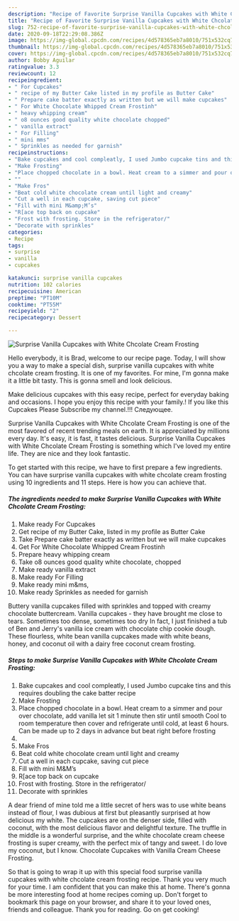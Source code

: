 ```yaml
---
description: "Recipe of Favorite Surprise Vanilla Cupcakes with White Chcolate Cream Frosting"
title: "Recipe of Favorite Surprise Vanilla Cupcakes with White Chcolate Cream Frosting"
slug: 752-recipe-of-favorite-surprise-vanilla-cupcakes-with-white-chcolate-cream-frosting
date: 2020-09-18T22:29:08.386Z
image: https://img-global.cpcdn.com/recipes/4d578365eb7a8010/751x532cq70/surprise-vanilla-cupcakes-with-white-chcolate-cream-frosting-recipe-main-photo.jpg
thumbnail: https://img-global.cpcdn.com/recipes/4d578365eb7a8010/751x532cq70/surprise-vanilla-cupcakes-with-white-chcolate-cream-frosting-recipe-main-photo.jpg
cover: https://img-global.cpcdn.com/recipes/4d578365eb7a8010/751x532cq70/surprise-vanilla-cupcakes-with-white-chcolate-cream-frosting-recipe-main-photo.jpg
author: Bobby Aguilar
ratingvalue: 3.3
reviewcount: 12
recipeingredient:
- " For Cupcakes"
- " recipe of my Butter Cake listed in my profile as Butter Cake"
- " Prepare cake batter exactly as written but we will make cupcakes"
- " For White Chocolate Whipped Cream Frostinh"
- " heavy whipping cream"
- " o8 ounces good quality white chocolate chopped"
- " vanilla extract"
- " For Filling"
- " mini mms"
- " Sprinkles as needed for garnish"
recipeinstructions:
- "Bake cupcakes and cool compleatly, I used Jumbo cupcake tins and this requires doubling the cake batter recipe"
- "Make Frosting"
- "Place chopped chocolate in a bowl. Heat cream to a simmer and pour over chocolate, add vanilla let sit 1 minute then stir until smooth Cool to room temperature then cover and refrigerate until cold, at least 6 hours. Can be made up to 2 days in advance but beat right before frosting"
- ""
- "Make Fros"
- "Beat cold white chocolate cream until light and creamy"
- "Cut a well in each cupcake, saving cut piece"
- "Fill with mini M&amp;M’s"
- "R[ace top back on cupcake"
- "Frost with frosting. Store in the refrigerator/"
- "Decorate with sprinkles"
categories:
- Recipe
tags:
- surprise
- vanilla
- cupcakes

katakunci: surprise vanilla cupcakes 
nutrition: 102 calories
recipecuisine: American
preptime: "PT10M"
cooktime: "PT55M"
recipeyield: "2"
recipecategory: Dessert

---
```



![Surprise Vanilla Cupcakes with White Chcolate Cream Frosting](https://img-global.cpcdn.com/recipes/4d578365eb7a8010/751x532cq70/surprise-vanilla-cupcakes-with-white-chcolate-cream-frosting-recipe-main-photo.jpg)

Hello everybody, it is Brad, welcome to our recipe page. Today, I will show you a way to make a special dish, surprise vanilla cupcakes with white chcolate cream frosting. It is one of my favorites. For mine, I'm gonna make it a little bit tasty. This is gonna smell and look delicious.

Make delicious cupcakes with this easy recipe, perfect for everyday baking and occasions. I hope you enjoy this recipe with your family.! If you like this Cupcakes Please Subscribe my channel.!!! Следующее.

Surprise Vanilla Cupcakes with White Chcolate Cream Frosting is one of the most favored of recent trending meals on earth. It is appreciated by millions every day. It's easy, it is fast, it tastes delicious. Surprise Vanilla Cupcakes with White Chcolate Cream Frosting is something which I've loved my entire life. They are nice and they look fantastic.


To get started with this recipe, we have to first prepare a few ingredients. You can have surprise vanilla cupcakes with white chcolate cream frosting using 10 ingredients and 11 steps. Here is how you can achieve that.

<!--inarticleads1-->

##### The ingredients needed to make Surprise Vanilla Cupcakes with White Chcolate Cream Frosting:

1. Make ready  For Cupcakes
1. Get  recipe of my Butter Cake, listed in my profile as Butter Cake
1. Take  Prepare cake batter exactly as written but we will make cupcakes
1. Get  For White Chocolate Whipped Cream Frostinh
1. Prepare  heavy whipping cream
1. Take  o8 ounces good quality white chocolate, chopped
1. Make ready  vanilla extract
1. Make ready  For Filling
1. Make ready  mini m&amp;ms,
1. Make ready  Sprinkles as needed for garnish


Buttery vanilla cupcakes filled with sprinkles and topped with creamy chocolate buttercream. Vanilla cupcakes - they have brought me close to tears. Sometimes too dense, sometimes too dry In fact, I just finished a tub of Ben and Jerry&#39;s vanilla ice cream with chocolate chip cookie dough. These flourless, white bean vanilla cupcakes made with white beans, honey, and coconut oil with a dairy free coconut cream frosting. 

<!--inarticleads2-->

##### Steps to make Surprise Vanilla Cupcakes with White Chcolate Cream Frosting:

1. Bake cupcakes and cool compleatly, I used Jumbo cupcake tins and this requires doubling the cake batter recipe
1. Make Frosting
1. Place chopped chocolate in a bowl. Heat cream to a simmer and pour over chocolate, add vanilla let sit 1 minute then stir until smooth Cool to room temperature then cover and refrigerate until cold, at least 6 hours. Can be made up to 2 days in advance but beat right before frosting
1. 
1. Make Fros
1. Beat cold white chocolate cream until light and creamy
1. Cut a well in each cupcake, saving cut piece
1. Fill with mini M&amp;M’s
1. R[ace top back on cupcake
1. Frost with frosting. Store in the refrigerator/
1. Decorate with sprinkles


A dear friend of mine told me a little secret of hers was to use white beans instead of flour, I was dubious at first but pleasantly surprised at how delicious my white. The cupcakes are on the denser side, filled with coconut, with the most delicious flavor and delightful texture. The truffle in the middle is a wonderful surprise, and the white chocolate cream cheese frosting is super creamy, with the perfect mix of tangy and sweet. I do love my coconut, but I know. Chocolate Cupcakes with Vanilla Cream Cheese Frosting. 

So that is going to wrap it up with this special food surprise vanilla cupcakes with white chcolate cream frosting recipe. Thank you very much for your time. I am confident that you can make this at home. There's gonna be more interesting food at home recipes coming up. Don't forget to bookmark this page on your browser, and share it to your loved ones, friends and colleague. Thank you for reading. Go on get cooking!
